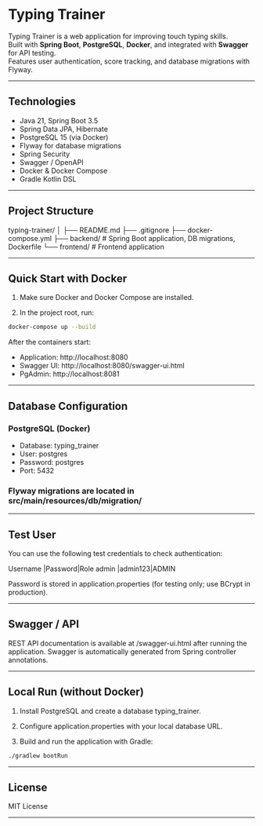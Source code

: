 # Typing Trainer

Typing Trainer is a web application for improving touch typing skills.  
Built with **Spring Boot**, **PostgreSQL**, **Docker**, and integrated with **Swagger** for API testing.  
Features user authentication, score tracking, and database migrations with Flyway.

---

## Technologies

- Java 21, Spring Boot 3.5
- Spring Data JPA, Hibernate
- PostgreSQL 15 (via Docker)
- Flyway for database migrations
- Spring Security
- Swagger / OpenAPI
- Docker & Docker Compose
- Gradle Kotlin DSL

---

## Project Structure
typing-trainer/
│
├── README.md
├── .gitignore
├── docker-compose.yml
├── backend/ # Spring Boot application, DB migrations, Dockerfile
└── frontend/ # Frontend application

---

## Quick Start with Docker

1. Make sure Docker and Docker Compose are installed.

2. In the project root, run:

```bash
docker-compose up --build
```

After the containers start:

- Application: http://localhost:8080
- Swagger UI: http://localhost:8080/swagger-ui.html
- PgAdmin: http://localhost:8081

---

## Database Configuration

### PostgreSQL (Docker)

- Database: typing_trainer
- User: postgres
- Password: postgres
- Port: 5432

### Flyway migrations are located in src/main/resources/db/migration/

---

## Test User

You can use the following test credentials to check authentication:

Username |Password|Role
admin	 |admin123|ADMIN

Password is stored in application.properties (for testing only; use BCrypt in production).

---

## Swagger / API

REST API documentation is available at /swagger-ui.html after running the application.
Swagger is automatically generated from Spring controller annotations.

---

## Local Run (without Docker)

1. Install PostgreSQL and create a database typing_trainer.

2. Configure application.properties with your local database URL.

3. Build and run the application with Gradle:
```bash
./gradlew bootRun
```

---

## License

MIT License

---